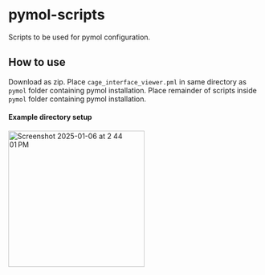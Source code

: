 # pymol-scripts
Scripts to be used for pymol configuration.

## How to use
Download as zip. Place `cage_interface_viewer.pml` in same directory as `pymol` folder containing pymol installation.
Place remainder of scripts inside `pymol` folder containing pymol installation.

#### Example directory setup
<img width="271" alt="Screenshot 2025-01-06 at 2 44 01 PM" src="https://github.com/user-attachments/assets/1834972b-7eee-4ccb-9583-9f24d0217441" />
